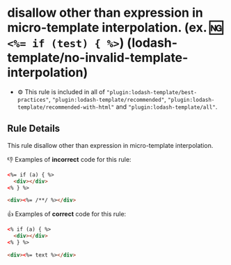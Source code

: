 # disallow other than expression in micro-template interpolation. (ex. :ng: `<%= if (test) { %>`) (lodash-template/no-invalid-template-interpolation)

- :gear: This rule is included in all of `"plugin:lodash-template/best-practices"`, `"plugin:lodash-template/recommended"`, `"plugin:lodash-template/recommended-with-html"` and `"plugin:lodash-template/all"`.

## Rule Details

This rule disallow other than expression in micro-template interpolation.

:-1: Examples of **incorrect** code for this rule:

```html
<%= if (a) { %>
  <div></div>
<% } %>
```

```html
<div><%= /**/ %></div>
```

:+1: Examples of **correct** code for this rule:

```html
<% if (a) { %>
  <div></div>
<% } %>
```

```html
<div><%= text %></div>
```

